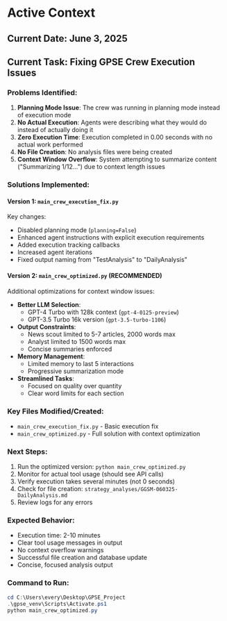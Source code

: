 # Active Context

## Current Date: June 3, 2025

## Current Task: Fixing GPSE Crew Execution Issues

### Problems Identified:
1. **Planning Mode Issue**: The crew was running in planning mode instead of execution mode
2. **No Actual Execution**: Agents were describing what they would do instead of actually doing it
3. **Zero Execution Time**: Execution completed in 0.00 seconds with no actual work performed
4. **No File Creation**: No analysis files were being created
5. **Context Window Overflow**: System attempting to summarize content ("Summarizing 1/12...") due to context length issues

### Solutions Implemented:

#### Version 1: `main_crew_execution_fix.py`
Key changes:
- Disabled planning mode (`planning=False`)
- Enhanced agent instructions with explicit execution requirements
- Added execution tracking callbacks
- Increased agent iterations
- Fixed output naming from "TestAnalysis" to "DailyAnalysis"

#### Version 2: `main_crew_optimized.py` (RECOMMENDED)
Additional optimizations for context window issues:
- **Better LLM Selection**:
  - GPT-4 Turbo with 128k context (`gpt-4-0125-preview`)
  - GPT-3.5 Turbo 16k version (`gpt-3.5-turbo-1106`)
- **Output Constraints**:
  - News scout limited to 5-7 articles, 2000 words max
  - Analyst limited to 1500 words max
  - Concise summaries enforced
- **Memory Management**:
  - Limited memory to last 5 interactions
  - Progressive summarization mode
- **Streamlined Tasks**:
  - Focused on quality over quantity
  - Clear word limits for each section

### Key Files Modified/Created:
- `main_crew_execution_fix.py` - Basic execution fix
- `main_crew_optimized.py` - Full solution with context optimization

### Next Steps:
1. Run the optimized version: `python main_crew_optimized.py`
2. Monitor for actual tool usage (should see API calls)
3. Verify execution takes several minutes (not 0 seconds)
4. Check for file creation: `strategy_analyses/GGSM-060325-DailyAnalysis.md`
5. Review logs for any errors

### Expected Behavior:
- Execution time: 2-10 minutes
- Clear tool usage messages in output
- No context overflow warnings
- Successful file creation and database update
- Concise, focused analysis output

### Command to Run:
```powershell
cd C:\Users\every\Desktop\GPSE_Project
.\gpse_venv\Scripts\Activate.ps1
python main_crew_optimized.py
